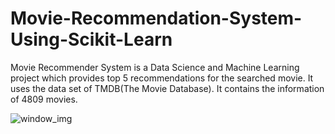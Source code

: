 # Movie-Recommendation-System-Using-Scikit-Learn
Movie Recommender System is a Data Science and Machine Learning project which provides top 5 recommendations for the searched movie. It uses the data set of TMDB(The Movie Database). It contains the information of 4809 movies.

![window_img](https://github.com/user-attachments/assets/03296126-aa14-446c-bda2-0b00217d18ee)
